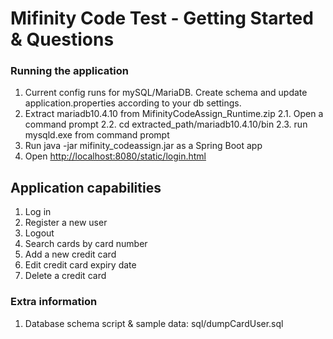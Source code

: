 # Mifinity Code Test - Getting Started & Questions

### Running the application
1. Current config runs for mySQL/MariaDB. Create schema and update application.properties according to your db settings.
2. Extract mariadb10.4.10 from MifinityCodeAssign_Runtime.zip
  2.1. Open a command prompt
  2.2. cd extracted_path/mariadb10.4.10/bin
  2.3. run mysqld.exe from command prompt
3. Run java -jar mifinity_codeassign.jar as a Spring Boot app
4. Open [http://localhost:8080/static/login.html](http://localhost:8080/static/login.html)

## Application capabilities
1. Log in
2. Register a new user
3. Logout
4. Search cards by card number
5. Add a new credit card
6. Edit credit card expiry date
7. Delete a credit card


### Extra information
1. Database schema script & sample data: sql/dumpCardUser.sql

